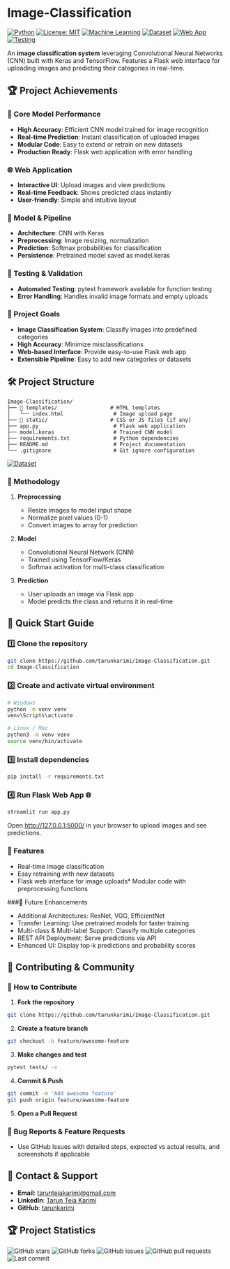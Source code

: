 # Image-Classification

[![Python](https://img.shields.io/badge/Python-3.8+-blue.svg)](https://www.python.org/downloads/)
[![License: MIT](https://img.shields.io/badge/License-MIT-yellow.svg)](https://opensource.org/licenses/MIT)
[![Machine Learning](https://img.shields.io/badge/ML-CNN%20%7C%20DeepLearning-orange.svg)](https://www.tensorflow.org/)
[![Dataset](https://img.shields.io/badge/Dataset-Custom%20Images-red.svg)](https://www.kaggle.com/)
[![Web App](https://img.shields.io/badge/Web%20App-Streamlit-red.svg)](https://streamlit.io/)
[![Testing](https://img.shields.io/badge/Testing-pytest-green.svg)](https://pytest.org/)

An **image classification system** leveraging Convolutional Neural Networks (CNN) built with Keras and TensorFlow. Features a Flask web interface for uploading images and predicting their categories in real-time.

## 🏆 Project Achievements
### 🎯 Core Model Performance

* **High Accuracy**: Efficient CNN model trained for image recognition
* **Real-time Prediction**: Instant classification of uploaded images
* **Modular Code**: Easy to extend or retrain on new datasets
* **Production Ready**: Flask web application with error handling

### 🌐 Web Application

* **Interactive UI**: Upload images and view predictions
* **Real-time Feedback**: Shows predicted class instantly
* **User-friendly**: Simple and intuitive layout

### 🧠 Model & Pipeline

* **Architecture**: CNN with Keras
* **Preprocessing**: Image resizing, normalization
* **Prediction**: Softmax probabilities for classification
* **Persistence**: Pretrained model saved as model.keras

### 🧪 Testing & Validation

* **Automated Testing**: pytest framework available for function testing
* **Error Handling**: Handles invalid image formats and empty uploads

### 🎯 Project Goals

* **Image Classification System**: Classify images into predefined categories
* **High Accuracy**: Minimize misclassifications
* **Web-based Interface**: Provide easy-to-use Flask web app
* **Extensible Pipeline**: Easy to add new categories or datasets

## 🛠️ Project Structure
```
Image-Classification/
├── 📁 templates/                 # HTML templates
│   └── index.html                # Image upload page
├── 📁 static/                    # CSS or JS files (if any)
├── app.py                        # Flask web application
├── model.keras                   # Trained CNN model
├── requirements.txt              # Python dependencies
├── README.md                     # Project documentation
└── .gitignore                    # Git ignore configuration
```

[![Dataset](https://img.shields.io/badge/Dataset-Dogs%20vs%20Cats-red.svg)](https://www.kaggle.com/c/dogs-vs-cats)

### 🔄 Methodology
1. **Preprocessing**

   * Resize images to model input shape
   * Normalize pixel values (0-1)
   * Convert images to array for prediction

2. **Model**

   * Convolutional Neural Network (CNN)
   * Trained using TensorFlow/Keras
   * Softmax activation for multi-class classification

3. **Prediction**

   * User uploads an image via Flask app
   * Model predicts the class and returns it in real-time

## 🚀 Quick Start Guide
### 1️⃣ Clone the repository
```bash
git clone https://github.com/tarunkarimi/Image-Classification.git
cd Image-Classification
```

### 2️⃣ Create and activate virtual environment
``` bash
# Windows
python -m venv venv
venv\Scripts\activate

# Linux / Mac
python3 -m venv venv
source venv/bin/activate
```

### 3️⃣ Install dependencies
``` bash
pip install -r requirements.txt
```

### 4️⃣ Run Flask Web App 🌐
```bash
streamlit run app.py
```
Open http://127.0.0.1:5000/ in your browser to upload images and see predictions.

### 🔧 Features

* Real-time image classification
* Easy retraining with new datasets
* Flask web interface for image uploads* 
Modular code with preprocessing functions

###🔮 Future Enhancements

* Additional Architectures: ResNet, VGG, EfficientNet
* Transfer Learning: Use pretrained models for faster training
* Multi-class & Multi-label Support: Classify multiple categories
* REST API Deployment: Serve predictions via API
* Enhanced UI: Display top-k predictions and probability scores

## 🤝 Contributing & Community

### 🌟 How to Contribute

1. **Fork the repository**

```bash
git clone https://github.com/tarunkarimi/Image-Classification.git
```

2. **Create a feature branch**

```bash
git checkout -b feature/awesome-feature
```

3. **Make changes and test**

```bash
pytest tests/ -v
```

4. **Commit & Push**

```bash
git commit -m 'Add awesome feature'
git push origin feature/awesome-feature
```

5. **Open a Pull Request**

### 🐛 Bug Reports & Feature Requests

* Use GitHub Issues with detailed steps, expected vs actual results, and screenshots if applicable


## 📧 Contact & Support

* **Email**: [taruntejakarimi@gmail.com](mailto:taruntejakarimi@gmail.com)
* **LinkedIn**: [Tarun Teja Karimi](https://www.linkedin.com/in/tarun-teja-karimi-689785214/)
* **GitHub**: [tarunkarimi](https://github.com/tarunkarimi)

## 🏆 Project Statistics

![GitHub stars](https://img.shields.io/github/stars/tarunkarimi/Email-Sms-Spam-Classifier?style=social)
![GitHub forks](https://img.shields.io/github/forks/tarunkarimi/Email-Sms-Spam-Classifier?style=social)
![GitHub issues](https://img.shields.io/github/issues/tarunkarimi/Email-Sms-Spam-Classifier)
![GitHub pull requests](https://img.shields.io/github/issues-pr/tarunkarimi/Email-Sms-Spam-Classifier)
![Last commit](https://img.shields.io/github/last-commit/tarunkarimi/Email-Sms-Spam-Classifier)


